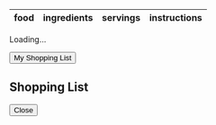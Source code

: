 <html>
<head>
    <!--iphone or other device view so it can format correctly-->
    <title>ate.</title>
    <!--to connect to the .css sheet in this case it will be index.css since there will be a different .css pae for each page so there can be easy clean up-->
    <link rel="stylesheet" href="index.css">
    <!--the google fonts links front https://fonts. google.com/-->
    <link rel="preconnect" href="https://fonts.googleapis.com">
    <link rel="preconnect" href="https://fonts.gstatic.com" crossorigin>
    <link href="https://fonts.googleapis.com/css2?family=Ubuntu:ital,wght@0,300;0,400;0,500;0,700;1,300;1,400;1,500;1,700&display=swap" rel="stylesheet">
</head>
<body>

<!--the header section or the top part of every page-->

<main id="content" class="main-content" role="main">
    <!-- HTML table fragment for page -->
    <table>
        <thead>
            <tr>
                <th>food</th>
                <th>ingredients</th>
                <th>servings</th>
                <th>instructions</th>
            </tr>
        </thead>
        <tbody id="result">
            <!-- generated rows -->
        </tbody>
    </table>
</main>

<!-- Loading screen -->
<div id="loading">Loading...</div>

<script>
    // prepare HTML result container for new output
    const resultContainer = document.getElementById("result");

    // prepare fetch options
    const url = "http://127.0.0.1:8086/api/recipe/";
    const headers = {
        method: 'GET', // *GET, POST, PUT, DELETE, etc.
        mode: 'cors', // no-cors, *cors, same-origin
        cache: 'default', // *default, no-cache, reload, force-cache, only-if-cached
        credentials: 'omit', // include, *same-origin, omit
        headers: {
            'Content-Type': 'application/json'
            // 'Content-Type': 'application/x-www-form-urlencoded',
        },
    };

    // fetch the API
    fetch(url, headers)
        // response is a RESTful "promise" on any successful fetch
        .then(response => {
            // check for response errors
            if (response.status !== 200) {
                const errorMsg = 'Database response error: ' + response.status;
                console.log(errorMsg);
                const tr = document.createElement("tr");
                const td = document.createElement("td");
                td.innerHTML = errorMsg;
                tr.appendChild(td);
                resultContainer.appendChild(tr);
                return;
            }
            // fetch the data from API
            response.json().then(data => {
                console.log(data);
                for (let row in data) {
                    console.log(data[row]);
                    add_row(data[row]);
                }
            }).catch(err => {
                console.error(err);
                const tr = document.createElement("tr");
                const td = document.createElement("td");
                td.innerHTML = err;
                tr.appendChild(td);
                resultContainer.appendChild(tr);
            });
        }).catch(err => {
            console.error(err);
            const tr = document.createElement("tr");
            const td = document.createElement("td");
            td.innerHTML = err;
            tr.appendChild(td);
            resultContainer.appendChild(tr);
        });

    function add_row(rowData) {
        const tr = document.createElement("tr");
        for (let key in rowData) {
            const td = document.createElement("td");
            td.innerHTML = rowData[key];
            tr.appendChild(td);
        }
        resultContainer.appendChild(tr);
    }

      // fetch the data from API
    fetch(read_fetch, read_options)
      .then(response => {
        // checks for errors in response
        if (response.status !== 200) {
            const errorMsg = 'Database read error: ' + response.status;
            console.log(errorMsg);
            const tr = document.createElement("tr");
            const td = document.createElement("td");
            td.innerHTML = errorMsg;
            tr.appendChild(td);
            resultContainer.appendChild(tr);
            return;
        }
        // if no error, json data is printed
        response.json().then(data => {
            console.log(data);
            for (let row in data) {
              console.log(data[row]);
              add_row(data[row]);
            }
        })
    })
    // catch fetch errors, if API data can not be fetched
    .catch(err => {
      console.error(err);
      const tr = document.createElement("tr");
      const td = document.createElement("td");
      td.innerHTML = err;
      tr.appendChild(td);
      resultContainer.appendChild(tr);
    });
</script>

<!-- Shopping List Button -->
<button class="open-button" onclick="openForm()">My Shopping List</button>

<div class="chat-popup" id="myForm">
  <form action="/action_page.php" class="form-container">
    <h2>Shopping List</h2>
    <button type="button" class="btn cancel" onclick="closeForm()">Close</button>
  </form>
</div>

<script>
function openForm() {
  document.getElementById("myForm").style.display = "block";
}
function closeForm() {
  document.getElementById("myForm").style.display = "none";
}
</script>